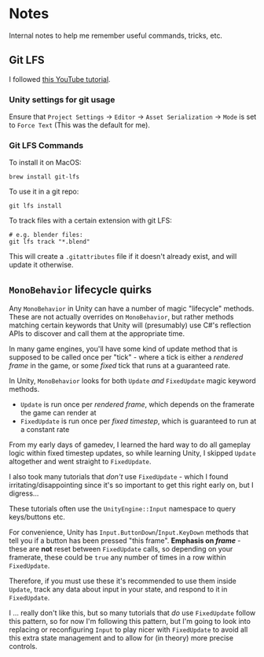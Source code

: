 # Notes

Internal notes to help me remember useful commands, tricks, etc.

## Git LFS

I followed [this YouTube tutorial](https://www.youtube.com/watch?v=09McJ2NL7YM).

### Unity settings for git usage

Ensure that `Project Settings` -> `Editor` -> `Asset Serialization` -> `Mode` is
set to `Force Text` (This was the default for me).

### Git LFS Commands

To install it on MacOS:

```
brew install git-lfs
```

To use it in a git repo:

```
git lfs install
```

To track files with a certain extension with git LFS:

```
# e.g. blender files:
git lfs track "*.blend"
```

This will create a `.gitattributes` file if it doesn't already exist, and will
update it otherwise.

## `MonoBehavior` lifecycle quirks

Any `MonoBehavior` in Unity can have a number of magic "lifecycle" methods.
These are not actually overrides on `MonoBehavior`, but rather methods matching
certain keywords that Unity will (presumably) use C#'s reflection APIs to
discover and call them at the appropriate time.

In many game engines, you'll have some kind of update method that is supposed to
be called once per "tick" - where a tick is either a _rendered frame_ in the
game, or some _fixed_ tick that runs at a guaranteed rate.

In Unity, `MonoBehavior` looks for both `Update` _and_ `FixedUpdate` magic
keyword methods.

- `Update` is run once per _rendered frame_, which depends on the framerate the
  game can render at
- `FixedUpdate` is run once per _fixed timestep_, which is guaranteed to run at
  a constant rate

From my early days of gamedev, I learned the hard way to do all gameplay logic
within fixed timestep updates, so while learning Unity, I skipped `Update`
altogether and went straight to `FixedUpdate`.

I also took many tutorials that _don't_ use `FixedUpdate` - which I found
irritating/disappointing since it's so important to get this right early on, but
I digress...

These tutorials often use the `UnityEngine::Input` namespace to query
keys/buttons etc.

For convenience, Unity has `Input.ButtonDown`/`Input.KeyDown` methods that tell
you if a button has been pressed "this frame". **Emphasis on _frame_** - these
are **not** reset between `FixedUpdate` calls, so depending on your framerate,
these could be `true` any number of times in a row within `FixedUpdate`.

Therefore, if you must use these it's recommended to use them inside `Update`,
track any data about input in your state, and respond to it in `FixedUpdate`.

I ... really don't like this, but so many tutorials that _do_ use `FixedUpdate`
follow this pattern, so for now I'm following this pattern, but I'm going to
look into replacing or reconfiguring `Input` to play nicer with `FixedUpdate` to
avoid all this extra state management and to allow for (in theory) more precise
controls.
